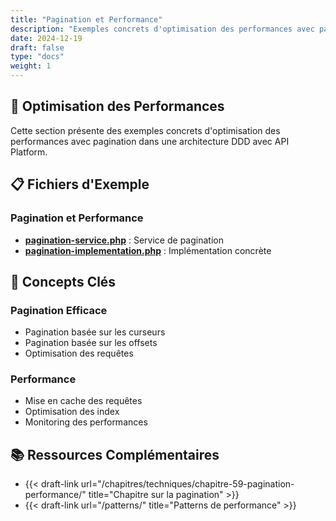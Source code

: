 ```yaml
---
title: "Pagination et Performance"
description: "Exemples concrets d'optimisation des performances avec pagination dans une architecture DDD"
date: 2024-12-19
draft: false
type: "docs"
weight: 1
---
```


## 🎯 **Optimisation des Performances**

Cette section présente des exemples concrets d'optimisation des performances avec pagination dans une architecture DDD avec API Platform.

## 📋 **Fichiers d'Exemple**

### **Pagination et Performance**
- **[pagination-service.php](/examples/techniques/pagination-performance/pagination-service.php)** : Service de pagination
- **[pagination-implementation.php](/examples/techniques/pagination-performance/pagination-implementation.php)** : Implémentation concrète

## 🔧 **Concepts Clés**

### **Pagination Efficace**
- Pagination basée sur les curseurs
- Pagination basée sur les offsets
- Optimisation des requêtes

### **Performance**
- Mise en cache des requêtes
- Optimisation des index
- Monitoring des performances

## 📚 **Ressources Complémentaires**

- {{< draft-link url="/chapitres/techniques/chapitre-59-pagination-performance/" title="Chapitre sur la pagination" >}}
- {{< draft-link url="/patterns/" title="Patterns de performance" >}}
